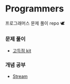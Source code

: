 # Programmers
    
프로그래머스 문제 풀이 repo 🕊

### 문제 풀이   
* [고득점 kit](https://github.com/jykim3097/Programmers/tree/main/src/highscorekit)

### 개념 공부
* [Stream](https://github.com/jykim3097/Programmers/tree/main/src/stream)

